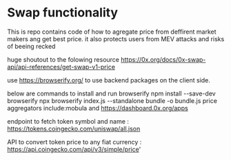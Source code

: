 # Swap functionality
This is repo contains code of how to agregate price from deffirent market makers ang get best price.
it also protects users from MEV attacks and risks of beeing recked

huge shoutout to the folowing resource 
https://0x.org/docs/0x-swap-api/api-references/get-swap-v1-price

use https://browserify.org/ to use backend packages on the client side.

below are commands to install and run browserify
npm install --save-dev browserify
npx browserify index.js --standalone bundle -o bundle.js
price aggregators include:mobula  and https://dashboard.0x.org/apps

endpoint to fetch token symbol and name : https://tokens.coingecko.com/uniswap/all.json

API to convert token price to  any fiat currency : https://api.coingecko.com/api/v3/simple/price'